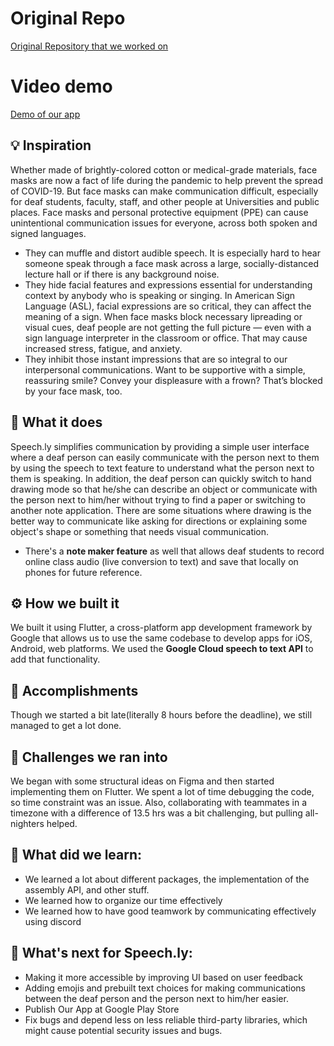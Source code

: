 # Original Repo
[Original Repository that we worked on](https://github.com/Akanksha1212/Speech.ly)

# Video demo
[Demo of our app](https://youtu.be/13yXFXi5dDI)

## 💡 Inspiration
Whether made of brightly-colored cotton or medical-grade materials, face masks are now a fact of life during the pandemic to help prevent the spread of COVID-19. But face masks can make communication difficult, especially for deaf students, faculty, staff, and other people at Universities and public places. Face masks and personal protective equipment (PPE) can cause unintentional communication issues for everyone, across both spoken and signed languages.

- They can muffle and distort audible speech. It is especially hard to hear someone speak through a face mask across a large, socially-distanced lecture hall or if there is any background noise.
- They hide facial features and expressions essential for understanding context by anybody who is speaking or singing. In American Sign Language (ASL), facial expressions are so critical, they can affect the meaning of a sign. When face masks block necessary lipreading or visual cues, deaf people are not getting the full picture — even with a sign language interpreter in the classroom or office. That may cause increased stress, fatigue, and anxiety.
- They inhibit those instant impressions that are so integral to our interpersonal communications. Want to be supportive with a simple, reassuring smile? Convey your displeasure with a frown? That’s blocked by your face mask, too.

## 🤳 What it does
Speech.ly simplifies communication by providing a simple user interface where a deaf person can easily communicate with the person next to them by using the speech to text feature to understand what the person next to them is speaking. In addition, the deaf person can quickly switch to hand drawing mode so that he/she can describe an object or communicate with the person next to him/her without trying to find a paper or switching to another note application. There are some situations where drawing is the better way to communicate like asking for directions or explaining some object's shape or something that needs visual communication.
- There's a **note maker feature** as well that allows deaf students to record online class audio (live conversion to text) and save that locally on phones for future reference.

## ⚙️ How we built it
We built it using Flutter, a cross-platform app development framework by Google that allows us to use the same codebase to develop apps for iOS, Android, web platforms. We used the **Google Cloud speech to text API** to add that functionality.

## 🏅 Accomplishments
Though we started a bit late(literally 8 hours before the deadline), we still managed to get a lot done.

## 🤔 Challenges we ran into
We began with some structural ideas on Figma and then started implementing them on Flutter. We spent a lot of time debugging the code, so time constraint was an issue. Also, collaborating with teammates in a timezone with a difference of 13.5 hrs was a bit challenging, but pulling all-nighters helped.

##  🤔 What did we learn:
- We learned a lot about different packages, the implementation of the assembly API, and other stuff.
- We learned how to organize our time effectively
- We learned how to have good teamwork by communicating effectively using discord


## 💭 What's next  for Speech.ly:
- Making it more accessible by improving UI based on user feedback 
- Adding emojis and prebuilt text choices for making communications between the deaf person and the person next to him/her easier.
- Publish Our App at Google Play Store
- Fix bugs and depend less on less reliable third-party libraries, which might cause potential security issues and bugs.
